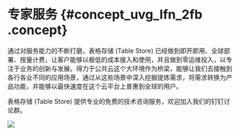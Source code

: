 # 专家服务 {#concept_uvg_lfn_2fb .concept}

通过对服务能力的不断打磨，表格存储 \(Table Store\) 已经做到即开即用、全球部署、按量计费，让客户能够以极低的成本接入和使用，并且做到零运维投入，以专注于业务的创新与发展。得力于公共云这个大环境作为桥梁，能够让我们去接触到各行各业不同的应用场景，通过从这些场景中深入挖掘提炼需求，将需求转换为产品功能，并能够以最快速度在这个云平台上普惠到全球的用户。

表格存储 \(Table Store\) 提供专业的免费的技术咨询服务，欢迎加入我们的钉钉讨论群。

![](http://static-aliyun-doc.oss-cn-hangzhou.aliyuncs.com/assets/img/1135425/156767013553785_zh-CN.png)

